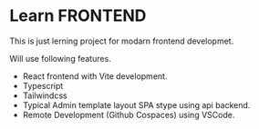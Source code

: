 # Learn FRONTEND

This is just lerning project for modarn frontend developmet.

Will use following features.

* React frontend with Vite development.
* Typescript
* Tailwindcss
* Typical Admin template layout SPA stype using api backend.
* Remote Development (Github Cospaces) using VSCode.
